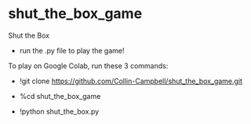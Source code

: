 # shut_the_box_game
Shut the Box
- run the .py file to play the game!

To play on Google Colab, run these 3 commands:

- !git clone https://github.com/Collin-Campbell/shut_the_box_game.git

- %cd shut_the_box_game

- !python shut_the_box.py
